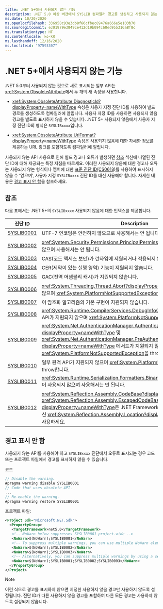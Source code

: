 ```yaml
---
title: .NET 5+에서 사용되지 않는 기능
description: .NET 5.0 이상 버전에서 SYSLIB 컴파일러 경고를 생성하고 사용되지 않는 것으로 표시되는 API에 대해 알아봅니다.
ms.date: 10/20/2020
ms.openlocfilehash: 336958c93e3db8f66cfbec89476a666e5e103b70
ms.sourcegitcommit: e301979e3049ce412d19b094c60ed95b316a8f8c
ms.translationtype: HT
ms.contentlocale: ko-KR
ms.lasthandoff: 12/16/2020
ms.locfileid: "97593307"
---
```

# <a name="obsolete-features-in-net-5"></a>.NET 5+에서 사용되지 않는 기능

.NET 5.0부터 사용되지 않는 것으로 새로 표시되는 일부 API는 <xref:System.ObsoleteAttribute>에서 두 개의 새 속성을 사용합니다.

- <xref:System.ObsoleteAttribute.DiagnosticId?displayProperty=nameWithType> 속성은 사용자 지정 진단 ID를 사용하여 빌드 경로를 생성하도록 컴파일러에 알립니다. 사용자 지정 ID를 사용하면 사용되지 않음 경고를 별도로 표시하지 않을 수 있습니다. .NET 5+ 사용되지 않음에서 사용자 지정 진단 ID의 형식은 `SYSLIBxxxx`입니다.

- <xref:System.ObsoleteAttribute.UrlFormat?displayProperty=nameWithType> 속성은 사용되지 않음에 대한 자세한 정보를 제공하는 URL 링크를 포함하도록 컴파일러에 알립니다.

사용되지 않는 API 사용으로 인해 빌드 경고나 오류가 발생하면 [참조](#reference) 섹션에 나열된 진단 ID에 대해 제공되는 특정 지침을 따르세요. 이러한 사용되지 않음에 대한 경고나 오류는 사용되지 않는 형식이나 멤버에 대한 [표준 진단 ID(CS0618)](../../csharp/language-reference/compiler-messages/cs0618.md)를 사용하여 표시하지 않을 수 ‘없으며’, 사용자 지정 `SYSLIBxxxx` 진단 ID를 대신 사용해야 합니다. 자세한 내용은 [경고 표시 안 함](#suppress-warnings)을 참조하세요.

## <a name="reference"></a>참조

다음 표에서는 .NET 5+의 `SYSLIBxxxx` 사용되지 않음에 대한 인덱스를 제공합니다.

| 진단 ID | Description |
| - | - |
| [SYSLIB0001](syslib-warnings/syslib0001.md) | UTF-7 인코딩은 안전하지 않으므로 사용해서는 안 됩니다. 대신 UTF-8을 사용하세요. |
| [SYSLIB0002](syslib-warnings/syslib0002.md) | <xref:System.Security.Permissions.PrincipalPermissionAttribute>는 런타임에 적용되지 않으며 사용해서는 안 됩니다. |
| [SYSLIB0003](syslib-warnings/syslib0003.md) | CAS(코드 액세스 보안)가 런타임에 지원되거나 적용되지 않습니다. |
| [SYSLIB0004](syslib-warnings/syslib0004.md) | CER(제약이 있는 실행 영역) 기능이 지원되지 않습니다. |
| [SYSLIB0005](syslib-warnings/syslib0005.md) | GAC(전역 어셈블리 캐시)가 지원되지 않습니다. |
| [SYSLIB0006](syslib-warnings/syslib0006.md) | <xref:System.Threading.Thread.Abort?displayProperty=nameWithType>이 지원되지 않으며 <xref:System.PlatformNotSupportedException>을 throw합니다. |
| [SYSLIB0007](syslib-warnings/syslib0007.md) | 이 암호화 알고리즘의 기본 구현이 지원되지 않습니다. |
| [SYSLIB0008](syslib-warnings/syslib0008.md) | <xref:System.Runtime.CompilerServices.DebugInfoGenerator.CreatePdbGenerator> API가 지원되지 않으며 <xref:System.PlatformNotSupportedException>을 throw합니다. |
| [SYSLIB0009](syslib-warnings/syslib0009.md) | <xref:System.Net.AuthenticationManager.Authenticate%2A?displayProperty=nameWithType> 및 <xref:System.Net.AuthenticationManager.PreAuthenticate%2A?displayProperty=nameWithType> 메서드가 지원되지 않으며 <xref:System.PlatformNotSupportedException>을 throw합니다. |
| [SYSLIB0010](syslib-warnings/syslib0010.md) | 일부 원격 API가 지원되지 않으며 <xref:System.PlatformNotSupportedException>을 throw합니다. |
| [SYSLIB0011](syslib-warnings/syslib0011.md) | <xref:System.Runtime.Serialization.Formatters.Binary.BinaryFormatter> serialization이 사용되지 않으며 사용해서는 안 됩니다. |
| [SYSLIB0012](syslib-warnings/syslib0012.md) | <xref:System.Reflection.Assembly.CodeBase?displayProperty=nameWithType> 및 <xref:System.Reflection.Assembly.EscapedCodeBase?displayProperty=nameWithType>은 .NET Framework 호환성을 위해서만 포함됩니다. 대신 <xref:System.Reflection.Assembly.Location?displayProperty=nameWithType>를 사용하세요. |

## <a name="suppress-warnings"></a>경고 표시 안 함

사용되지 않는 API를 사용해야 하고 `SYSLIBxxxx` 진단에서 오류로 표시되는 경우 코드 또는 프로젝트 파일에서 경고를 표시하지 않을 수 있습니다.

코드

```csharp
// Disable the warning.
#pragma warning disable SYSLIB0001
// Code that uses obsolete API.
...
// Re-enable the warning.
#pragma warning restore SYSLIB0001
```

프로젝트 파일:

```xml
<Project Sdk="Microsoft.NET.Sdk">
  <PropertyGroup>
   <TargetFramework>net5.0</TargetFramework>
   <!-- NoWarn below suppresses SYSLIB0001 project-wide -->
   <NoWarn>$(NoWarn);SYSLIB0001</NoWarn>
   <!-- To suppress multiple warnings, you can use multiple NoWarn elements -->
   <NoWarn>$(NoWarn);SYSLIB0002</NoWarn>
   <NoWarn>$(NoWarn);SYSLIB0003</NoWarn>
   <!-- Alternatively, you can suppress multiple warnings by using a semicolon-delimited list -->
   <NoWarn>$(NoWarn);SYSLIB0001;SYSLIB0002;SYSLIB0003</NoWarn>
  </PropertyGroup>
</Project>
```

> [!NOTE]
> 이런 식으로 경고를 표시하지 않으면 지정한 사용하지 않음 경고만 사용하지 않도록 설정됩니다. 진단 ID가 다른 사용하지 않음 경고를 포함하여 다른 모든 경고는 사용하지 않도록 설정되지 않습니다.
